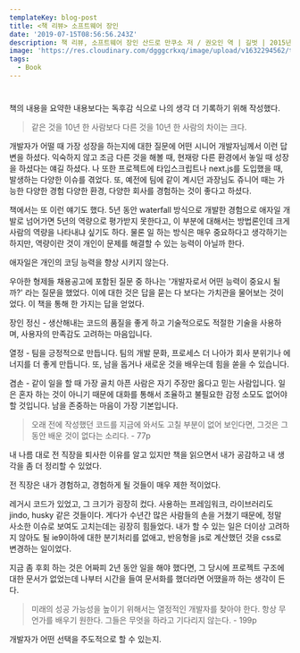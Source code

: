 ```yaml
---
templateKey: blog-post
title: <책 리뷰> 소프트웨어 장인
date: '2019-07-15T08:56:56.243Z'
description: 책 리뷰, 소프트웨어 장인 산드로 만쿠소 저 / 권오인 역 | 길벗 | 2015년 09월 25일 출판
image: 'https://res.cloudinary.com/dgggcrkxq/image/upload/v1632294562/tlog/cover/_%E1%84%89%E1%85%A9%E1%84%91%E1%85%B3%E1%84%90%E1%85%B3%E1%84%8B%E1%85%B0%E1%84%8B%E1%85%A5_%E1%84%8C%E1%85%A1%E1%86%BC%E1%84%8B%E1%85%B5%E1%86%AB_lpq00g.png'
tags:
  - Book
---
```

#

책의 내용을 요약한 내용보다는 독후감 식으로 나의 생각 더 기록하기 위해 작성했다.

> 같은 것을 10년 한 사람보다 다른 것을 10년 한 사람의 차이는 크다.

 개발자가 어떨 때 가장 성장을 하는지에 대한 질문에 어떤 시니어 개발자님께서 이런 답변을 하셨다. 익숙하지 않고 조금 다른 것을 해볼 때, 현재랑 다른 환경에서 놓일 때 성장을 하셨다는 얘길 하셨다. 나 또한 프로젝트에 타입스크립트나 next.js를 도입했을 때, 발생하는 다양한 이슈를 겪었다. 또, 예전에 팀에 같이 계시던 과장님도 쥬니어 때는 가능한 다양한 경험 다양한 환경, 다양한 회사를 경험하는 것이 좋다고 하셨다.

책에서는 또 이런 얘기도 했다. 5년 동안 waterfall 방식으로 개발한 경험으로 애자일 개발로 넘어가면 5년의 역량으로 평가받지 못한다고, 이 부분에 대해서는 방법론인데 크게 사람의 역량을 나타내냐 싶기도 하다. 물론 일 하는 방식은 매우 중요하다고 생각하기는 하지만, 역량이란 것이 개인이 문제를 해결할 수 있는 능력이 아닐까 한다. 

애자일은 개인의 코딩 능력을 향상 시키지 않는다. 

우아한 형제들 채용공고에 포함된 질문 중 하나는 '개발자로서 어떤 능력이 중요시 될까?' 라는 질문을 했었다. 이에 대한 것은 답을 묻는 다 보다는 가치관을 물어보는 것이었다. 이 책을 통해 한 가지는 답을 얻었다.

장인 정신 - 생산해내는 코드의 품질을 좋게 하고 기술적으로도 적절한 기술을 사용하며, 사용자의 만족감도 고려하는 마음입니다.

열정 - 팀을 긍정적으로 만듭니다. 팀의 개발 문화, 프로세스 더 나아가 회사 분위기나 에너지를 더 좋게 만듭니다. 또, 남을 돕거나 새로운 것을 배우는데 힘을 쏟을 수 있습니다.

겸손 - 같이 일을 할 때 가장 골치 아픈 사람은 자기 주장만 옳다고 믿는 사람입니다. 일은 혼자 하는 것이 아니기 때문에 대화를 통해서 조율하고 불필요한 감정 소모도 없어야 할 것입니다. 남을 존중하는 마음이 가장 기본입니다.

> 오래 전에 작성했던 코드를 지금에 와서도 고칠 부분이 없어 보인다면, 그것은 그동안 배운 것이 없다는 소리다.  - 77p

내 나름 대로 전 직장을 퇴사한 이유를 알고 있지만 책을 읽으면서 내가 공감하고 내 생각을 좀 더 정리할 수 있었다.

전 직장은 내가 경험하고, 경험하게 될 것들이 매우 제한 적이었다.

레거시 코드가 있었고, 그 크기가 굉장히 컸다. 사용하는 프레임워크, 라이브러리도 jindo, husky 같은 것들이다.  게다가 수년간 많은 사람들의 손을 거쳤기 때문에, 정말 사소한 이슈로 보여도 고치는데는 굉장히 힘들었다. 내가 할 수 있는 일은 더이상 고려하지 않아도 될 ie9이하에 대한 분기처리를 없애고, 반응형을 js로 계산했던 것을 css로 변경하는 일이었다.

 지금 좀 후회 하는 것은 어짜피 2년 동안 일을 해야 했다면, 그 당시에 프로젝트 구조에 대한 문서가 없었는데 나부터 시간을 들여 문서화를 했더라면 어땠을까 하는 생각이 든다.

 

> 미래의 성공 가능성을 높이기 위해서는 열정적인 개발자를 찾아야 한다. 항상 무언가를 배우기 원한다. 그들은 무엇을 하라고 기다리지 않는다. - 199p

개발자가 어떤 선택을 주도적으로 할 수 있는지.